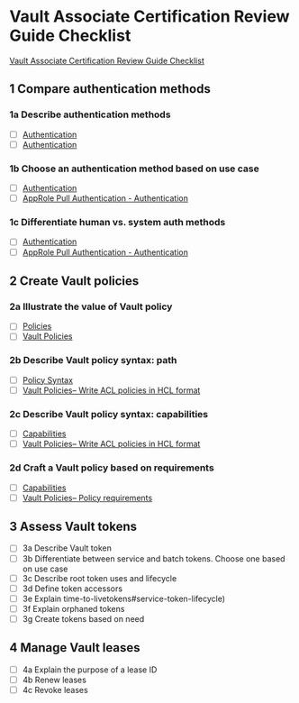 # Vault Associate Certification Review Guide Checklist
[Vault Associate Certification Review Guide Checklist](https://learn.hashicorp.com/tutorials/vault/certification-vault-associate)

## 1 Compare authentication methods
### 1a Describe authentication methods
- [ ] [Authentication](https://www.vaultproject.io/docs/auth)  
- [ ] [Authentication](https://learn.hashicorp.com/vault/getting-started/authentication)
### 1b	Choose an authentication method based on use case
- [ ] [Authentication](https://www.vaultproject.io/docs/concepts/auth.html)  
- [ ] [AppRole Pull Authentication - Authentication](https://learn.hashicorp.com/vault/identity-access-management/approle#auth-methods)
### 1c	Differentiate human vs. system auth methods
- [ ] [Authentication](https://www.vaultproject.io/docs/concepts/auth.html)  
- [ ] [AppRole Pull Authentication - Authentication](https://learn.hashicorp.com/vault/identity-access-management/approle#auth-methods)

## 2 Create Vault policies
### 2a Illustrate the value of Vault policy
- [ ] [Policies](https://www.vaultproject.io/docs/concepts/policies/)  
- [ ] [Vault Policies](https://learn.hashicorp.com/vault/identity-access-management/iam-policies)
### 2b Describe Vault policy syntax: path
- [ ] [Policy Syntax](https://www.vaultproject.io/docs/concepts/policies.html#policy-syntax)  
- [ ] [Vault Policies– Write ACL policies in HCL format](https://learn.hashicorp.com/vault/identity-access-management/iam-policies#step-1-write-acl-policies-in-hcl-format)
### 2c Describe Vault policy syntax: capabilities
- [ ] [Capabilities](https://www.vaultproject.io/docs/concepts/policies.html#capabilities)  
- [ ] [Vault Policies– Write ACL policies in HCL format](https://learn.hashicorp.com/vault/identity-access-management/iam-policies#step-1-write-acl-policies-in-hcl-format)
### 2d Craft a Vault policy based on requirements
- [ ] [Capabilities](https://www.vaultproject.io/docs/concepts/policies.html#capabilities)  
- [ ] [Vault Policies– Policy requirements](https://learn.hashicorp.com/vault/identity-access-management/iam-policies#policy-requirements-1)

## 3 Assess Vault tokens
- [ ] 3a Describe Vault token
- [ ] 3b Differentiate between service and batch tokens. Choose one based on use case
- [ ] 3c Describe root token uses and lifecycle
- [ ] 3d Define token accessors
- [ ] 3e Explain time-to-livetokens#service-token-lifecycle)
- [ ] 3f Explain orphaned tokens
- [ ] 3g Create tokens based on need

## 4 Manage Vault leases
- [ ] 4a Explain the purpose of a lease ID
- [ ] 4b Renew leases
- [ ] 4c Revoke leases
